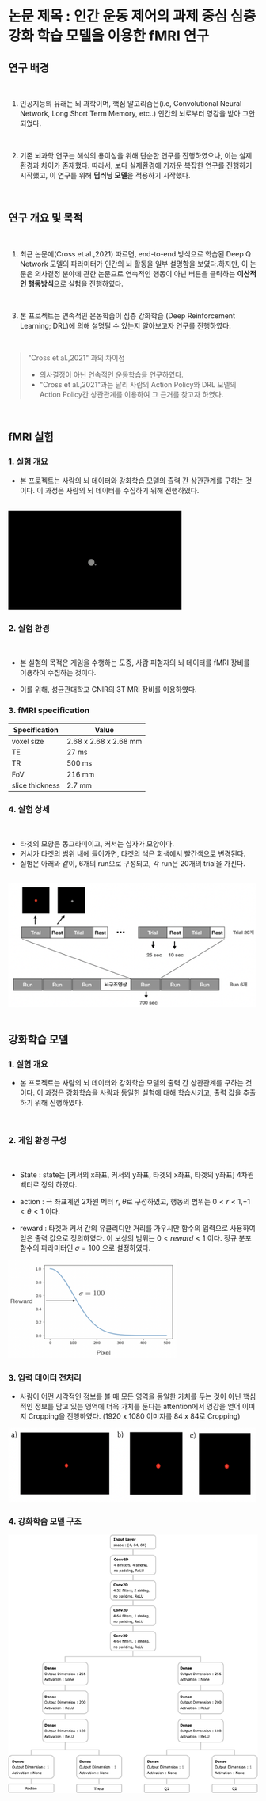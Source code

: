 # 논문 제목 : 인간 운동 제어의 과제 중심 심층 강화 학습 모델을 이용한 fMRI 연구

## 연구 배경
<br>

1. 인공지능의 유래는 뇌 과학이며, 핵심 알고리즘은(i.e, Convolutional Neural Network, Long Short Term Memory, etc..) 인간의 뇌로부터 영감을 받아 고안되었다.
<br>

2. 기존 뇌과학 연구는 해석의 용이성을 위해 단순한 연구를 진행하였으나, 이는 실제 환경과 차이가 존재했다. 따라서, 보다 실제환경에 가까운 복잡한 연구를 진행하기 시작했고, 이 연구를 위해 **딥러닝 모델**을 적용하기 시작했다.
<br>

## 연구 개요 및 목적
<br>

1. 최근 논문에(Cross et al.,2021) 따르면, end-to-end 방식으로 학습된 Deep Q Network 모델의 파라미터가 인간의 뇌 활동을 일부 설명함을 보였다.하지만, 이 논문은 의사결정 분야에 관한 논문으로 연속적인 행동이 아닌 버튼을 클릭하는 **이산적인 행동방식**으로 실험을 진행하였다.
<br>

3. 본 프로젝트는 연속적인 운동학습이 심층 강화학습 (Deep Reinforcement Learning; DRL)에 의해 설명될 수 있는지 알아보고자 연구를 진행하였다.
<br>

> "Cross et al.,2021" 과의 차이점<br>
> - 의사결정이 아닌 연속적인 운동학습을 연구하였다.
> - "Cross et al.,2021"과는 달리 사람의 Action Policy와 DRL 모델의 Action Policy간 상관관계를 이용하여 그 근거를 찾고자 하였다.
<br>

## fMRI 실험

### 1. 실험 개요

- 본 프로젝트는 사람의 뇌 데이터와 강화학습 모델의 출력 간 상관관계를 구하는 것이다. 이 과정은 사람의 뇌 데이터를 수집하기 위해 진행하였다.
<br>

<img src="./README/experiment.jpg" width="350" height="200"/>

### 2. 실험 환경
<br>

- 본 실험의 목적은 게임을 수행하는 도중, 사람 피험자의 뇌 데이터를 fMRI 장비를 이용하여 수집하는 것이다.

- 이를 위해, 성균관대학교 CNIR의 3T MRI 장비를 이용하였다.

### 3. fMRI specification

| Specification   | Value                 |
|-----------------|-----------------------|
| voxel size      | 2.68 x 2.68 x 2.68 mm |
| TE              | 27 ms                 |
| TR              | 500 ms                |
| FoV             | 216 mm                |
| slice thickness | 2.7 mm                |

### 4. 실험 상세
<br>

- 타겟의 모양은 동그라미이고, 커서는 십자가 모양이다.
- 커서가 타겟의 범위 내에 들어가면, 타겟의 색은 회색에서 빨간색으로 변경된다.
- 실험은 아래와 같이, 6개의 run으로 구성되고, 각 run은 20개의 trial을 가진다.
<br><br>

<img src="./README/exp_spec.png" width="500" height="250"/>
<br><br>

## 강화학습 모델

### 1. 실험 개요

- 본 프로젝트는 사람의 뇌 데이터와 강화학습 모델의 출력 간 상관관계를 구하는 것이다. 이 과정은 강화학습을 사람과 동일한 실험에 대해 학습시키고, 출력 값을 추출하기 위해 진행하였다.
<br>

### 2. 게임 환경 구성
<br>

- State : state는 [커서의 x좌표, 커서의 y좌표, 타겟의 x좌표, 타겟의 y좌표] 4차원 벡터로 정의 하였다.

- action : 극 좌표계인 2차원 벡터 $r$, $\theta$로 구성하였고, 행동의 범위는 $0 < r < 1$,$-1 < \theta < 1$ 이다.

- reward : 타겟과 커서 간의 유클리디안 거리를 가우시안 함수의 입력으로 사용하여 얻은 출력 값으로 정의하였다. 이 보상의 범위는 $0 < reward < 1$ 이다. 정규 분포 함수의 파라미터인 $\sigma = 100$ 으로 설정하였다.

<img src="./README/reward.png" width="340" height="200"/>

### 3. 입력 데이터 전처리

- 사람이 어떤 시각적인 정보를 볼 때 모든 영역을 동일한 가치를 두는 것이 아닌 핵심적인 정보를 담고 있는 영역에 더욱 가치를 둔다는 attention에서 영감을 얻어 이미지 Cropping을 진행하였다. (1920 x 1080 이미지를 84 x 84로 Cropping)

<img src="./README/image preproc.png" width="500" height="150"/>

### 4. 강화학습 모델 구조
<img src="./README/Network Architecture.png">
